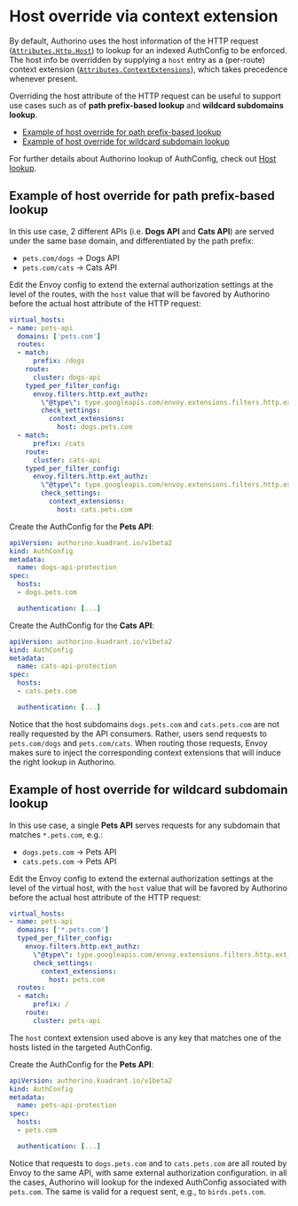 # Host override via context extension

By default, Authorino uses the host information of the HTTP request ([`Attributes.Http.Host`](https://www.envoyproxy.io/docs/envoy/latest/api-v3/service/auth/v3/attribute_context.proto#service-auth-v3-attributecontext-httprequest)) to lookup for an indexed AuthConfig to be enforced. The host info be overridden by supplying a `host` entry as a (per-route) context extension ([`Attributes.ContextExtensions`](https://www.envoyproxy.io/docs/envoy/latest/api-v3/service/auth/v3/attribute_context.proto#envoy-v3-api-field-service-auth-v3-attributecontext-context-extensions)), which takes precedence whenever present.

Overriding the host attribute of the HTTP request can be useful to support use cases such as of **path prefix-based lookup** and **wildcard subdomains lookup**.

- [Example of host override for path prefix-based lookup](#example-of-host-override-for-path-prefix-based-lookup)
- [Example of host override for wildcard subdomain lookup](#example-of-host-override-for-wildcard-subdomain-lookup)

For further details about Authorino lookup of AuthConfig, check out [Host lookup](./../architecture.md#host-lookup).

## Example of host override for path prefix-based lookup

In this use case, 2 different APIs (i.e. **Dogs API** and **Cats API**) are served under the same base domain, and differentiated by the path prefix:
- `pets.com/dogs` →  Dogs API
- `pets.com/cats` →  Cats API

Edit the Envoy config to extend the external authorization settings at the level of the routes, with the `host` value that will be favored by Authorino before the actual host attribute of the HTTP request:

```yaml
virtual_hosts:
- name: pets-api
  domains: ['pets.com']
  routes:
  - match:
      prefix: /dogs
    route:
      cluster: dogs-api
    typed_per_filter_config:
      envoy.filters.http.ext_authz:
        \"@type\": type.googleapis.com/envoy.extensions.filters.http.ext_authz.v3.ExtAuthzPerRoute
        check_settings:
          context_extensions:
            host: dogs.pets.com
  - match:
      prefix: /cats
    route:
      cluster: cats-api
    typed_per_filter_config:
      envoy.filters.http.ext_authz:
        \"@type\": type.googleapis.com/envoy.extensions.filters.http.ext_authz.v3.ExtAuthzPerRoute
        check_settings:
          context_extensions:
            host: cats.pets.com
```

Create the AuthConfig for the **Pets API**:

```yaml
apiVersion: authorino.kuadrant.io/v1beta2
kind: AuthConfig
metadata:
  name: dogs-api-protection
spec:
  hosts:
  - dogs.pets.com

  authentication: [...]
```

Create the AuthConfig for the **Cats API**:

```yaml
apiVersion: authorino.kuadrant.io/v1beta2
kind: AuthConfig
metadata:
  name: cats-api-protection
spec:
  hosts:
  - cats.pets.com

  authentication: [...]
```

Notice that the host subdomains `dogs.pets.com` and `cats.pets.com` are not really requested by the API consumers. Rather, users send requests to `pets.com/dogs` and `pets.com/cats`. When routing those requests, Envoy makes sure to inject the corresponding context extensions that will induce the right lookup in Authorino.

## Example of host override for wildcard subdomain lookup

In this use case, a single **Pets API** serves requests for any subdomain that matches `*.pets.com`, e.g.:
- `dogs.pets.com` →  Pets API
- `cats.pets.com` →  Pets API

Edit the Envoy config to extend the external authorization settings at the level of the virtual host, with the `host` value that will be favored by Authorino before the actual host attribute of the HTTP request:

```yaml
virtual_hosts:
- name: pets-api
  domains: ['*.pets.com']
  typed_per_filter_config:
    envoy.filters.http.ext_authz:
      \"@type\": type.googleapis.com/envoy.extensions.filters.http.ext_authz.v3.ExtAuthzPerRoute
      check_settings:
        context_extensions:
          host: pets.com
  routes:
  - match:
      prefix: /
    route:
      cluster: pets-api
```

The `host` context extension used above is any key that matches one of the hosts listed in the targeted AuthConfig.

Create the AuthConfig for the **Pets API**:

```yaml
apiVersion: authorino.kuadrant.io/v1beta2
kind: AuthConfig
metadata:
  name: pets-api-protection
spec:
  hosts:
  - pets.com

  authentication: [...]
```

Notice that requests to `dogs.pets.com` and to `cats.pets.com` are all routed by Envoy to the same API, with same external authorization configuration. in all the cases, Authorino will lookup for the indexed AuthConfig associated with `pets.com`. The same is valid for a request sent, e.g., to `birds.pets.com`.
